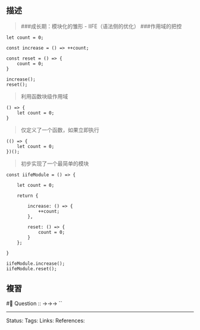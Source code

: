 


## 描述
> ###成长期：模块化的雏形 - IIFE（语法侧的优化）
> ###作用域的把控

```
let count = 0;

const increase = () => ++count;

const reset = () => {
	count = 0;
}

increase();
reset();
```

> 利用函数块级作用域
```
() => {
	let count = 0;
}
```
  
> 仅定义了一个函数，如果立即执行
```
(() => {
	let count = 0;
})();
```

> 初步实现了一个最简单的模块
```
const iifeModule = () => {

	let count = 0;

	return {

		increase: () => {
			++count;
		},

		reset: () => {
			count = 0;
		}
	};

}

iifeModule.increase();
iifeModule.reset();
```
## 複習
#🧠 Question :: ->->-> ``
<!--SR:!2022-07-22,3,250-->

---
Status: 
Tags:
Links:
References: